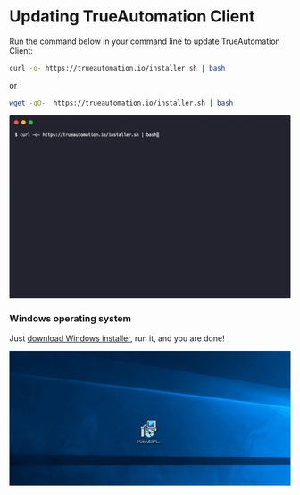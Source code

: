 # Updating TrueAutomation Client

Run the command below in your command line to update TrueAutomation Client:

```bash
curl -o- https://trueautomation.io/installer.sh | bash
```

or

```bash
wget -qO-  https://trueautomation.io/installer.sh | bash
```

![Unix](../_gif/unix.gif 'Install process')

### Windows operating system

Just [download Windows installer](https://downloads.trueautomation.io/trueautomation-setup.exe), run it, and you are done!

![Windows](../_gif/windows.gif 'Windows installer')
